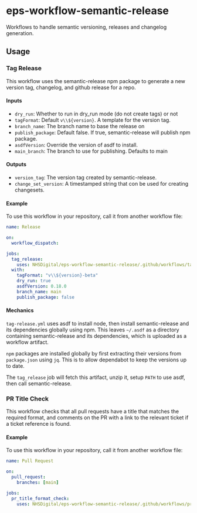 # eps-workflow-semantic-release

Workflows to handle semantic versioning, releases and changelog generation.

## Usage

### Tag Release

This workflow uses the semantic-release npm package to generate a new version tag, changelog, and github release for a repo.

#### Inputs

- `dry_run`: Whether to run in dry_run mode (do not create tags) or not
- `tagFormat`: Default `v\\${version}`. A template for the version tag.
- `branch_name`: The branch name to base the release on
- `publish_package`: Default false. If true, semantic-release will publish npm package.
- `asdfVersion`: Override the version of asdf to install.
- `main_branch`: The branch to use for publishing. Defaults to main

#### Outputs

- `version_tag`: The version tag created by semantic-release.
- `change_set_version`: A timestamped string that con be used for creating changesets.

#### Example

To use this workflow in your repository, call it from another workflow file:

```yaml
name: Release

on:
  workflow_dispatch:

jobs:
  tag_release:
    uses: NHSDigital/eps-workflow-semantic-release/.github/workflows/tag-release.yml@1.0.0
  with:
    tagFormat: "v\\${version}-beta"
    dry_run: true
    asdfVersion: 0.18.0
    branch_name: main
    publish_package: false
```

#### Mechanics

`tag-release.yml` uses asdf to install node, then install semantic-release and its dependencies globally using npm. This leaves `~/.asdf` as a directory containing semantic-release and its dependencies, which is uploaded as a workflow artifact.

`npm` packages are installed globally by first extracting their versions from `package.json` using `jq`. This is to allow dependabot to keep the versions up to date.

The `tag_release` job will fetch this artifact, unzip it, setup `PATH` to use asdf, then call semantic-release.

### PR Title Check

This workflow checks that all pull requests have a title that matches the required format, and comments on the PR with a link to the relevant ticket if a ticket reference is found.

#### Example

To use this workflow in your repository, call it from another workflow file:

```yaml
name: Pull Request

on:
  pull_request:
    branches: [main]

jobs:
  pr_title_format_check:
    uses: NHSDigital/eps-workflow-semantic-release/.github/workflows/pr_title_check.yml@1.0.0
```
